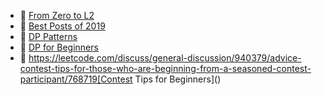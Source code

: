 - :small_blue_diamond: [From Zero to L2](https://leetcode.com/discuss/career/216554/From-0-to-clearing-UberAppleAmazonLinkedInGoogle)
- :small_blue_diamond: [Best Posts of 2019](https://leetcode.com/discuss/general-discussion/459286/Best-Posts-of-2019)
- :small_blue_diamond: [DP Patterns](https://leetcode.com/discuss/general-discussion/458695/Dynamic-Programming-Patterns)
- :small_blue_diamond: [DP for Beginners](https://leetcode.com/discuss/general-discussion/662866/DP-for-Beginners-Problems-or-Patterns-or-Sample-Solutions)
- :small_blue_diamond: https://leetcode.com/discuss/general-discussion/940379/advice-contest-tips-for-those-who-are-beginning-from-a-seasoned-contest-participant/768719[Contest Tips for Beginners]()
